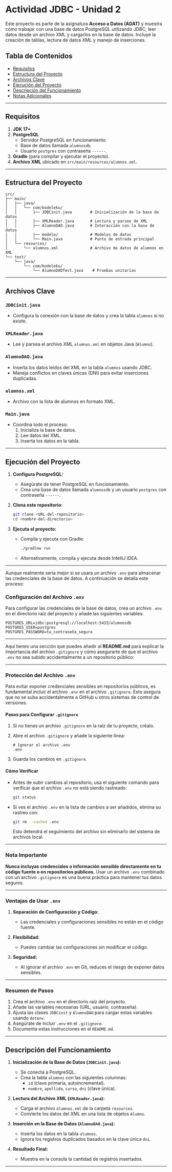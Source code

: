 # Actividad JDBC - Unidad 2

Este proyecto es parte de la asignatura **Acceso a Datos (ADAT)** y muestra cómo trabajar con una base de datos PostgreSQL utilizando JDBC, leer datos desde un archivo XML y cargarlos en la base de datos. Incluye la creación de tablas, lectura de datos XML y manejo de inserciones.

## Tabla de Contenidos
- [Requisitos](#requisitos)
- [Estructura del Proyecto](#estructura-del-proyecto)
- [Archivos Clave](#archivos-clave)
- [Ejecución del Proyecto](#ejecución-del-proyecto)
- [Descripción del Funcionamiento](#descripción-del-funcionamiento)
- [Notas Adicionales](#notas-adicionales)

---

## Requisitos
1. **JDK 17+**
2. **PostgreSQL**
    - Servidor PostgreSQL en funcionamiento.
    - Base de datos llamada `alumnosdb`.
    - Usuario `postgres` con contraseña `------`.
3. **Gradle** (para compilar y ejecutar el proyecto).
4. **Archivo XML** ubicado en `src/main/resources/alumnos.xml`.

---

## Estructura del Proyecto

```plaintext
src/
├── main/
│   ├── java/
│   │   └── com/kodeleku/
│   │       ├── JDBCinit.java        # Inicialización de la base de datos
│   │       ├── XMLReader.java       # Lectura y parseo de XML
│   │       ├── AlumnoDAO.java       # Interacción con la base de datos
│   │       ├── modelo/              # Modelos de datos
│   │       └── Main.java            # Punto de entrada principal
│   └── resources/
│       └── alumnos.xml              # Archivo de datos de alumnos en XML
└── test/
    └── java/
        └── com/kodeleku/
            └── AlumnoDAOTest.java    # Pruebas unitarias
```


---

## Archivos Clave

### `JDBCinit.java`
- Configura la conexión con la base de datos y crea la tabla `alumnos` si no existe.

### `XMLReader.java`
- Lee y parsea el archivo XML `alumnos.xml` en objetos Java (`Alumno`).

### `AlumnoDAO.java`
- Inserta los datos leídos del XML en la tabla `alumnos` usando JDBC.
- Maneja conflictos en claves únicas (DNI) para evitar inserciones duplicadas.

### `alumnos.xml`
- Archivo con la lista de alumnos en formato XML.

### `Main.java`
- Coordina todo el proceso:
    1. Inicializa la base de datos.
    2. Lee datos del XML.
    3. Inserta los datos en la tabla.

---

## Ejecución del Proyecto

1. **Configura PostgreSQL:**
    - Asegúrate de tener PostgreSQL en funcionamiento.
    - Crea una base de datos llamada `alumnosdb` y un usuario `postgres` con contraseña `------`.

2. **Clona este repositorio:**
   ```bash
   git clone <URL-del-repositorio>
   cd <nombre-del-directorio>
   ```

3. **Ejecuta el proyecto:**
    - Compila y ejecuta con Gradle:
      ```bash
      ./gradlew run
      ```
    - Alternativamente, compila y ejecuta desde IntelliJ IDEA.

---

Aunque realmente sería mejor si se usara un archivo `.env` para almacenar las credenciales de la base de datos. A continuación se detalla este proceso:

### Configuración del Archivo `.env`

Para configurar las credenciales de la base de datos, crea un archivo `.env` en el directorio raíz del proyecto y añade las siguientes variables:

```plaintext
POSTGRES_URL=jdbc:postgresql://localhost:5433/alumnosdb
POSTGRES_USER=postgres
POSTGRES_PASSWORD=tu_contraseña_segura
```

---
Aquí tienes una sección que puedes añadir al **README.md** para explicar la importancia del archivo `.gitignore` y cómo asegurarte de que el archivo `.env` no sea subido accidentalmente a un repositorio público:

---

### **Protección del Archivo `.env`**

Para evitar exponer credenciales sensibles en repositorios públicos, es fundamental incluir el archivo `.env` en el archivo `.gitignore`. Esto asegura que no se suba accidentalmente a GitHub u otros sistemas de control de versiones.

#### **Pasos para Configurar `.gitignore`**

1. Si no tienes un archivo `.gitignore` en la raíz de tu proyecto, créalo.
2. Abre el archivo `.gitignore` y añade la siguiente línea:
   ```plaintext
   # Ignorar el archivo .env
   .env
   ```

3. Guarda los cambios en `.gitignore`.

#### **Cómo Verificar**
- Antes de subir cambios al repositorio, usa el siguiente comando para verificar que el archivo `.env` no está siendo rastreado:
   ```bash
   git status
   ```
- Si ves el archivo `.env` en la lista de cambios a ser añadidos, elimina su rastreo con:
   ```bash
   git rm --cached .env
   ```
  Esto detendrá el seguimiento del archivo sin eliminarlo del sistema de archivos local.

---

### **Nota Importante**
**Nunca incluyas credenciales o información sensible directamente en tu código fuente o en repositorios públicos.** Usar un archivo `.env` combinado con un archivo `.gitignore` es una buena práctica para mantener tus datos seguros.

---

### **Ventajas de Usar `.env`**
1. **Separación de Configuración y Código:**
    - Las credenciales y configuraciones sensibles no están en el código fuente.

2. **Flexibilidad:**
    - Puedes cambiar las configuraciones sin modificar el código.

3. **Seguridad:**
    - Al ignorar el archivo `.env` en Git, reduces el riesgo de exponer datos sensibles.

---

### **Resumen de Pasos**
1. Crea el archivo `.env` en el directorio raíz del proyecto.
2. Añade las variables necesarias (URL, usuario, contraseña).
3. Ajusta las clases `JDBCinit` y `AlumnoDAO` para cargar estas variables usando `dotenv`.
4. Asegúrate de incluir `.env` en el `.gitignore`.
5. Documenta estas instrucciones en el `README.md`.

--- 

## Descripción del Funcionamiento

1. **Inicialización de la Base de Datos (`JDBCinit.java`):**
    - Se conecta a PostgreSQL.
    - Crea la tabla `alumnos` con las siguientes columnas:
        - `id` (clave primaria, autoincremental).
        - `nombre`, `apellido`, `curso`, `dni` (clave única).

2. **Lectura del Archivo XML (`XMLReader.java`):**
    - Carga el archivo `alumnos.xml` de la carpeta `resources`.
    - Convierte los datos del XML en una lista de objetos `Alumno`.

3. **Inserción en la Base de Datos (`AlumnoDAO.java`):**
    - Inserta los datos en la tabla `alumnos`.
    - Ignora los registros duplicados basados en la clave única `dni`.

4. **Resultado Final:**
    - Muestra en la consola la cantidad de registros insertados.

---


